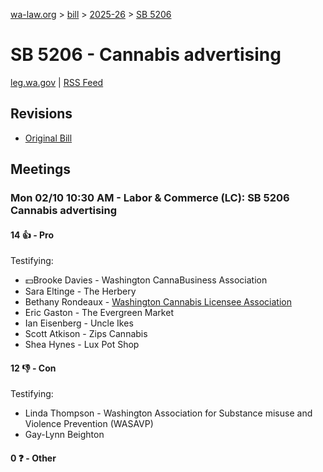 [wa-law.org](/) > [bill](/bill/) > [2025-26](/bill/2025-26/) > [SB 5206](/bill/2025-26/sb/5206/)

# SB 5206 - Cannabis advertising
[leg.wa.gov](https://app.leg.wa.gov/billsummary?BillNumber=5206&Year=2025&Initiative=false) | [RSS Feed](./rss.xml)

## Revisions
* [Original Bill](1/)

## Meetings
### Mon 02/10 10:30 AM - Labor & Commerce (LC): SB 5206 Cannabis advertising
#### 14 👍 - Pro
Testifying:
* 💵Brooke Davies - Washington CannaBusiness Association
* Sara Eltinge - The Herbery
* Bethany Rondeaux - [Washington Cannabis Licensee Association](/org/washington_cannabis_licensee_association/)
* Eric Gaston - The Evergreen Market
* Ian Eisenberg - Uncle Ikes
* Scott Atkison - Zips Cannabis
* Shea Hynes - Lux Pot Shop

#### 12 👎 - Con
Testifying:
* Linda Thompson - Washington Association for Substance misuse and Violence Prevention (WASAVP)
* Gay-Lynn Beighton

#### 0 ❓ - Other
